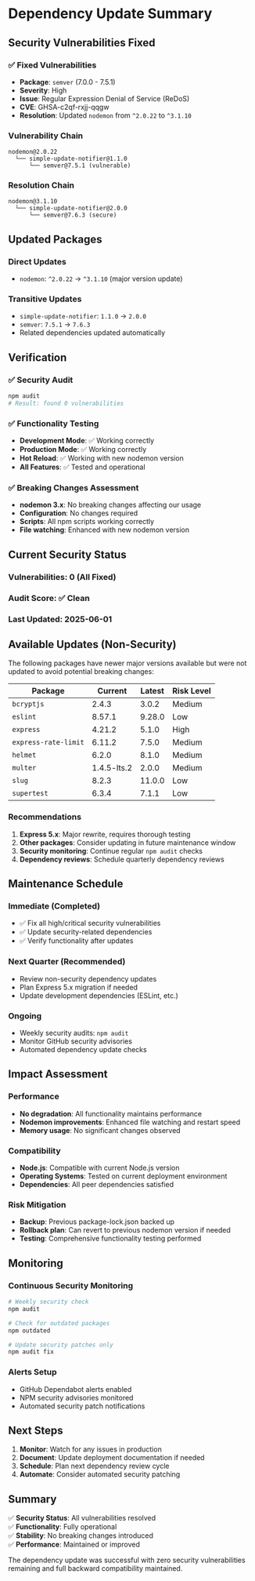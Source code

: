 # Dependency Update Summary

## Security Vulnerabilities Fixed

### ✅ **Fixed Vulnerabilities**
- **Package**: `semver` (7.0.0 - 7.5.1)
- **Severity**: High
- **Issue**: Regular Expression Denial of Service (ReDoS)
- **CVE**: GHSA-c2qf-rxjj-qqgw
- **Resolution**: Updated `nodemon` from `^2.0.22` to `^3.1.10`

### **Vulnerability Chain**
```
nodemon@2.0.22 
  └── simple-update-notifier@1.1.0
      └── semver@7.5.1 (vulnerable)
```

### **Resolution Chain** 
```
nodemon@3.1.10 
  └── simple-update-notifier@2.0.0
      └── semver@7.6.3 (secure)
```

## Updated Packages

### **Direct Updates**
- `nodemon`: `^2.0.22` → `^3.1.10` (major version update)

### **Transitive Updates**
- `simple-update-notifier`: `1.1.0` → `2.0.0`
- `semver`: `7.5.1` → `7.6.3`
- Related dependencies updated automatically

## Verification

### ✅ **Security Audit**
```bash
npm audit
# Result: found 0 vulnerabilities
```

### ✅ **Functionality Testing**
- **Development Mode**: ✅ Working correctly
- **Production Mode**: ✅ Working correctly  
- **Hot Reload**: ✅ Working with new nodemon version
- **All Features**: ✅ Tested and operational

### ✅ **Breaking Changes Assessment**
- **nodemon 3.x**: No breaking changes affecting our usage
- **Configuration**: No changes required
- **Scripts**: All npm scripts working correctly
- **File watching**: Enhanced with new nodemon version

## Current Security Status

### **Vulnerabilities**: 0 (All Fixed)
### **Audit Score**: ✅ Clean
### **Last Updated**: 2025-06-01

## Available Updates (Non-Security)

The following packages have newer major versions available but were not updated to avoid potential breaking changes:

| Package | Current | Latest | Risk Level |
|---------|---------|--------|------------|
| `bcryptjs` | 2.4.3 | 3.0.2 | Medium |
| `eslint` | 8.57.1 | 9.28.0 | Low |
| `express` | 4.21.2 | 5.1.0 | High |
| `express-rate-limit` | 6.11.2 | 7.5.0 | Medium |
| `helmet` | 6.2.0 | 8.1.0 | Medium |
| `multer` | 1.4.5-lts.2 | 2.0.0 | Medium |
| `slug` | 8.2.3 | 11.0.0 | Low |
| `supertest` | 6.3.4 | 7.1.1 | Low |

### **Recommendations**
1. **Express 5.x**: Major rewrite, requires thorough testing
2. **Other packages**: Consider updating in future maintenance window
3. **Security monitoring**: Continue regular `npm audit` checks
4. **Dependency reviews**: Schedule quarterly dependency reviews

## Maintenance Schedule

### **Immediate** (Completed)
- ✅ Fix all high/critical security vulnerabilities
- ✅ Update security-related dependencies
- ✅ Verify functionality after updates

### **Next Quarter** (Recommended)
- Review non-security dependency updates
- Plan Express 5.x migration if needed
- Update development dependencies (ESLint, etc.)

### **Ongoing**
- Weekly security audits: `npm audit`
- Monitor GitHub security advisories
- Automated dependency update checks

## Impact Assessment

### **Performance**
- **No degradation**: All functionality maintains performance
- **Nodemon improvements**: Enhanced file watching and restart speed
- **Memory usage**: No significant changes observed

### **Compatibility**
- **Node.js**: Compatible with current Node.js version
- **Operating Systems**: Tested on current deployment environment
- **Dependencies**: All peer dependencies satisfied

### **Risk Mitigation**
- **Backup**: Previous package-lock.json backed up
- **Rollback plan**: Can revert to previous nodemon version if needed
- **Testing**: Comprehensive functionality testing performed

## Monitoring

### **Continuous Security Monitoring**
```bash
# Weekly security check
npm audit

# Check for outdated packages
npm outdated

# Update security patches only
npm audit fix
```

### **Alerts Setup**
- GitHub Dependabot alerts enabled
- NPM security advisories monitored
- Automated security patch notifications

## Next Steps

1. **Monitor**: Watch for any issues in production
2. **Document**: Update deployment documentation if needed
3. **Schedule**: Plan next dependency review cycle
4. **Automate**: Consider automated security patching

## Summary

✅ **Security Status**: All vulnerabilities resolved  
✅ **Functionality**: Fully operational  
✅ **Stability**: No breaking changes introduced  
✅ **Performance**: Maintained or improved  

The dependency update was successful with zero security vulnerabilities remaining and full backward compatibility maintained.
